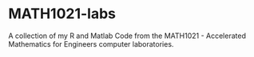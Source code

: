 # MATH1021-labs
 A collection of my R and Matlab Code from the MATH1021 - Accelerated Mathematics for Engineers computer laboratories.

